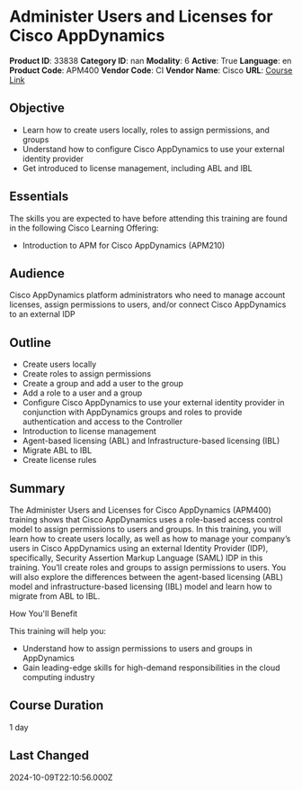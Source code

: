 # Administer Users and Licenses for Cisco AppDynamics

**Product ID**: 33838
**Category ID**: nan
**Modality**: 6
**Active**: True
**Language**: en
**Product Code**: APM400
**Vendor Code**: CI
**Vendor Name**: Cisco
**URL**: [Course Link](https://www.fastlaneus.com/course/cisco-apm400)

## Objective
- Learn how to create users locally, roles to assign permissions, and groups
- Understand how to configure Cisco AppDynamics to use your external identity provider
- Get introduced to license management, including ABL and IBL

## Essentials
The skills you are expected to have before attending this training are found in the following Cisco Learning Offering:   


- Introduction to APM for Cisco AppDynamics (APM210)

## Audience
Cisco AppDynamics platform administrators who need to manage account licenses, assign permissions to users, and/or connect Cisco AppDynamics to an external IDP

## Outline
- Create users locally
- Create roles to assign permissions
- Create a group and add a user to the group
- Add a role to a user and a group
- Configure Cisco AppDynamics to use your external identity provider in conjunction with AppDynamics groups and roles to provide authentication and access to the Controller
- Introduction to license management
- Agent-based licensing (ABL) and Infrastructure-based licensing (IBL)
- Migrate ABL to IBL
- Create license rules

## Summary
The Administer Users and Licenses for Cisco AppDynamics (APM400) training shows that Cisco AppDynamics uses a role-based access control model to assign permissions to users and groups. In this training, you will learn how to create users locally, as well as how to manage your company’s users in Cisco AppDynamics using an external Identity Provider (IDP), specifically, Security Assertion Markup Language (SAML) IDP in this training. You’ll create roles and groups to assign permissions to users. You will also explore the differences between the agent-based licensing (ABL) model and infrastructure-based licensing (IBL) model and learn how to migrate from ABL to IBL. 

How You'll Benefit


This training will help you: 



- Understand how to assign permissions to users and groups in AppDynamics
- Gain leading-edge skills for high-demand responsibilities in the cloud computing industry

## Course Duration
1 day

## Last Changed
2024-10-09T22:10:56.000Z
